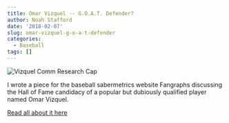 ```yaml
---
title: Omar Vizquel -- G.O.A.T. Defender?
author: Noah Stafford
date: '2018-02-07'
slug: omar-vizquel-g-o-a-t-defender
categories:
  - Baseball
tags: []
---
```

<img src = "/img/visquelcap.png" style="max-width:70%;min-width:70%;" alt="Vizquel Comm Research Cap"/>

I wrote a piece for the baseball sabermetrics website Fangraphs discussing the Hall of Fame candidacy of a popular but dubiously qualified player named Omar Vizquel.

[Read all about it here](https://community.fangraphs.com/omar-vizquel-g-o-a-t-defender/)